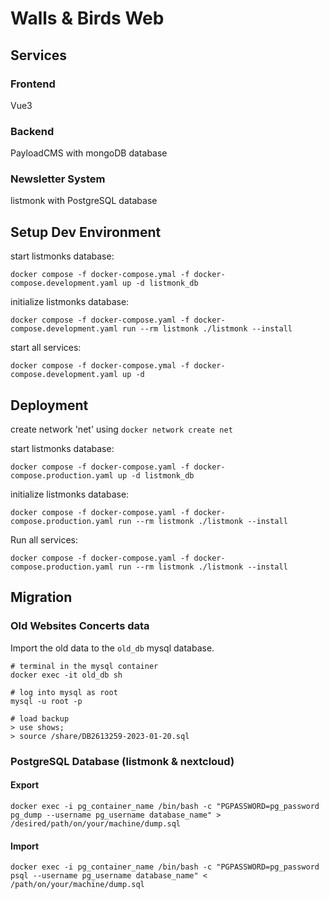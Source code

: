 # Walls & Birds Web

## Services
### Frontend

Vue3

### Backend

PayloadCMS with mongoDB database

### Newsletter System

listmonk with PostgreSQL database

## Setup Dev Environment

start listmonks database:
```
docker compose -f docker-compose.ymal -f docker-compose.development.yaml up -d listmonk_db
```

initialize listmonks database:
```
docker compose -f docker-compose.yaml -f docker-compose.development.yaml run --rm listmonk ./listmonk --install
```

start all services:
```
docker compose -f docker-compose.ymal -f docker-compose.development.yaml up -d
```

## Deployment

create network 'net' using `docker network create net`

start listmonks database:
```
docker compose -f docker-compose.yaml -f docker-compose.production.yaml up -d listmonk_db
```

initialize listmonks database:
```
docker compose -f docker-compose.yaml -f docker-compose.production.yaml run --rm listmonk ./listmonk --install
```

Run all services:
```
docker compose -f docker-compose.yaml -f docker-compose.production.yaml run --rm listmonk ./listmonk --install
```

## Migration

### Old Websites Concerts data

Import the old data to the `old_db` mysql database.

```
# terminal in the mysql container
docker exec -it old_db sh

# log into mysql as root
mysql -u root -p

# load backup
> use shows;
> source /share/DB2613259-2023-01-20.sql 
```

### PostgreSQL Database (listmonk & nextcloud)

#### Export

```
docker exec -i pg_container_name /bin/bash -c "PGPASSWORD=pg_password pg_dump --username pg_username database_name" > /desired/path/on/your/machine/dump.sql
```

#### Import

```
docker exec -i pg_container_name /bin/bash -c "PGPASSWORD=pg_password psql --username pg_username database_name" < /path/on/your/machine/dump.sql
```